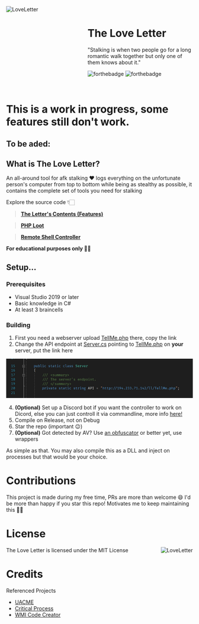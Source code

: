 ﻿﻿<div>
  <img width="220" height="210" align="left" src="https://i.ibb.co/1XbwZfX/image-removebg-preview-5.png" alt="LoveLetter"/>
  <br>
  <h1>The Love Letter</h1>
  <p>"Stalking is when two people go for a long romantic walk together but only one of them knows about it."</p>
</div>

![forthebadge](https://forthebadge.com/images/badges/built-with-love.svg)
![forthebadge](https://forthebadge.com/images/badges/made-with-c-sharp.svg)

<br/>

# **This is a work in progress, some features still don't work.**
To be aded:
- 

## What is The Love Letter?
An all-around tool for afk stalking ❤️ logs everything on the unfortunate person's computer from top to bottom while being as stealthy as possible, it contains the complete set of tools you need for stalking

Explore the source code 👇🏻
> [**The Letter's Contents (Features)**](Client/Armitage/README.md)

> [**PHP Loot**](Server/)

> [**Remote Shell Controller**](Controller/)

**For educational purposes only 🤷‍♀️** 
## Setup...
### Prerequisites
- Visual Studio 2019 or later
- Basic knowledge in C#
- At least 3 braincells
### Building
1. First you need a webserver upload [TellMe.php](Server/TellMe.php) there, copy the link
2. Change the API endpoint at [Server.cs](Client/Communication/Server.cs) pointing to [TellMe.php](Server/TellMe.php) on **your** server, put the link here
<p align="center">
 <img src="Repo/Images/0.png"/>
</p>

4. **(Optional)** Set up a Discord bot if you want the controller to work on Dicord, else you can just controll it via commandline, more info [here!](Controller/README.md)
5. Compile on Release, not on Debug
6. Star the repo (important 😉)
7. **(Optional)** Got detected by AV? Use [an obfuscator](https://github.com/mkaring/ConfuserEx) or better yet, use wrappers

As simple as that. You may also compile this as a DLL and inject on processes but that would be your choice.
# Contributions
This project is made during my free time, PRs are more than welcome 😄 I'd be more than happy if you star this repo! Motivates me to keep maintaining this 👍🏻
# License
The Love Letter is licensed under the MIT License
<img height="50" align="right" src="https://upload.wikimedia.org/wikipedia/commons/0/0c/MIT_logo.svg" alt="LoveLetter"/>

# Credits
Referenced Projects 

- [UACME](https://github.com/hfiref0x/UACME)
- [Critical Process](https://github.com/CnAoKip/CriticalProcess)
- [WMI Code Creator](https://www.microsoft.com/en-ph/download/details.aspx?id=8572)
